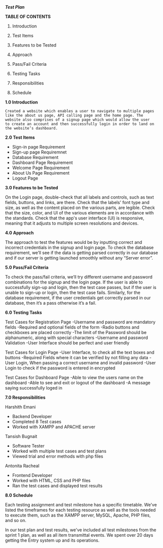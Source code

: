 ***Test Plan***

**TABLE OF CONTENTS**

1.  Introduction

2.  Test Items

3.  Features to be Tested

4.  Approach

5.  Pass/Fail Criteria

6.  Testing Tasks

7.  Responsibilities

8.  Schedule

<!-- -->

**1.0 Introduction**

    Created a website which enables a user to navigate to multiple pages
    like the about us page, API calling page and the home page. The
    website also comprises of a signup page which would allow the user
    to create an account and then successfully login in order to land on
    the website’s dashboard.

**2.0 Test Items**

-   Sign-in page Requirement
-   Sign-up page Requiremnet
-   Database Requirement
-   Dashboard Page Requirement
-   Welcome Page Requirement
-   About Us Page Requirement 
-   Logout Page


**3.0 Features to be Tested**

On the Login page, double-check that all labels and controls, such as text fields, buttons, and links, are there. Check that the labels' font type and size, as well as the content placed on the various parts, are legible. Check that the size, color, and UI of the various elements are in accordance with the standards. Check that the app's user interface (UI) is responsive, meaning that it adjusts to multiple screen resolutions and devices.

**4.0 Approach**

The approach to test the features would be by inputting correct and
incorrect credentials in the signup and login page. To check the
database requirement, we’ll see if the data is getting parsed correctly
in our database and if our server is getting launched smoothly without
any “Server error”.

**5.0 Pass/Fail Criteria**

To check the pass/fail criteria, we’ll try different username and
password combinations for the signup and the login page. If the user is
able to successfully sign-up and login, then the test case passes, but
if the user is unable to sign-up or login, then the test case fails.
Similarly, for the database requirement, if the user credentials get
correctly parsed in our database, then it’s a pass otherwise it’s a
fail.

**6.0 Testing Tasks**

Test Cases for Registration Page
-Username and password are mandatory fields 
-Required and optional fields of the form 
-Radio buttons and checkboxes are placed correctly 
-The limit of the Password should be alphanumeric, along with special characters
-Username and password Validation
-User Interface should be perfect and user friendly 

Test Cases for Login Page
-User Interface, to check all the text boxes and buttons
-Required Fields where it can be verified by not filling any data
-User Login, When passing a correct username and invalid password
-User Login to check if the password is entered in encrypted

Test Cases for Dashboard Page
-Able to view the users name on the dashboard
-Able to see and exit or logout of the dashboard
-A message saying successfully loged in


**7.0 Responsibilities**

Harshith Emani
- Backend Developer
- Completed 8 Test cases
- Worked with XAMPP and APACHE server

Tansish Bugnait
- Software Tester
- Worked with multiple test cases and test plans
- Viewed trial and error methods with php files

Antonita Racheal
- Frontend Developer
- Worked with HTML, CSS and PHP files
- Ran the test cases and displayed test results


**8.0 Schedule**

Each testing assignment and test milestone has a specific timetable. We've listed the timeframes for each testing resource as well as the tools needed to execute them, such as the XAMPP server, MySQL, Apache, PHP files, and so on.

In our test plan and test results, we've included all test milestones from the sprint 1 plan, as well as all item transmittal events. We spent over 20 days getting the Entry system up and its operations.

